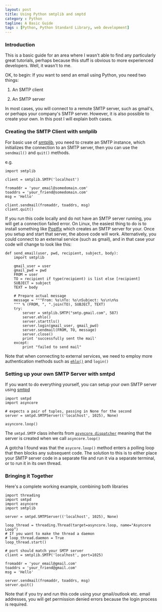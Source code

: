 ```yaml
---
layout: post
title: Using Python smtplib and smptd
category : Python
tagline: A Basic Guide
tags : [Python, Python Standard Library, web development]
---
```


### Introduction

This is a basic guide for an area where I wasn't able to find any particularly great tutorials,
perhaps because this stuff is obvious to more experienced developers. Well, it wasn't to me.

OK, to begin: If you want to send an email using Python, you need two things:

1) An SMTP client

2) An SMTP server

In most cases, you will connect to a remote SMTP server, such as gmail's, or perhaps your company's
SMTP server. However, it is also possible to create your own. In this post I will explain both 
cases.


### Creating the SMTP Client with smtplib

For basic use of [smtplib](https://docs.python.org/2/library/smtplib.html), you need to 
create an SMTP instance, which initializes the connection to an SMTP server, then you can use
the `sendmail()` and `quit()` methods.

e.g.

```buildoutcfg
import smtplib

client = smtplib.SMTP('localhost')

fromaddr = 'your_email@somedomain.com'
toaddrs = 'your_friend@somedomain.com'
msg = 'Hello'

client.sendmail(fromaddr, toaddrs, msg)
client.quit()
```

If you run this code locally and do not have an SMTP server running, you will get a connection
failed error. On Linux, the easiest thing to do is to install something like [Postfix](http://www.postfix.org/SMTPD_ACCESS_README.html)
which creates an SMTP server for your. Once you setup and start that server, the above code will
work. Alternatively, you could connect to an external service (such as gmail), and in that case your code
will change to look like this:

```buildoutcfg
def send_email(user, pwd, recipient, subject, body):
    import smtplib

    gmail_user = user
    gmail_pwd = pwd
    FROM = user
    TO = recipient if type(recipient) is list else [recipient]
    SUBJECT = subject
    TEXT = body

    # Prepare actual message
    message = """From: %s\nTo: %s\nSubject: %s\n\n%s
    """ % (FROM, ", ".join(TO), SUBJECT, TEXT)
    try:
        server = smtplib.SMTP("smtp.gmail.com", 587)
        server.ehlo()
        server.starttls()
        server.login(gmail_user, gmail_pwd)
        server.sendmail(FROM, TO, message)
        server.close()
        print 'successfully sent the mail'
    except:
        print "failed to send mail"
```

Note that when connecting to external services, we need to employ more authentication methods
such as [`ehlo()`](https://docs.python.org/2/library/smtplib.html#smtplib.SMTP.ehlo) and `login()`

### Setting up your own SMTP Server with smtpd

If you want to do everything yourself, you can setup your own SMTP server using [smtpd](https://docs.python.org/2/library/smtpd.html)

```buildoutcfg
import smtpd
import asyncore

# expects a pair of tuples, passing in None for the second
server = smtpd.SMTPServer(('localhost', 1025), None)

asyncore.loop()
```

The `smtpd.SMTP` class inherits from [`asyncore dispatcher`](https://docs.python.org/2/library/asyncore.html#asyncore.dispatcher)
meaning that the server is created when we call `asyncore.loop()`

A gotcha I found was that the `asycore.loop()` method enters a polling loop that then blocks any
subsequent code. The solution to this is to either place your SMTP server code in a separate file
and run it via a separate terminal, or to run it in its own thread.

### Bringing it Together

Here's a complete working example, combining both libraries

```buildoutcfg
import threading
import smtpd
import asyncore
import smtplib

server = smtpd.SMTPServer(('localhost', 1025), None)

loop_thread = threading.Thread(target=asyncore.loop, name="Asyncore Loop")
# If you want to make the thread a daemon
# loop_thread.daemon = True
loop_thread.start()

# port should match your SMTP server
client = smtplib.SMTP('localhost', port=1025)

fromaddr = 'your_email@gmail.com'
toaddrs = 'your_friend@gmail.com'
msg = 'Hello'

server.sendmail(fromaddr, toaddrs, msg)
server.quit()
```

Note that if you try and run this code using your gmail/outlook etc. email addresses, you will
get permission denied errors because the login process is required.

